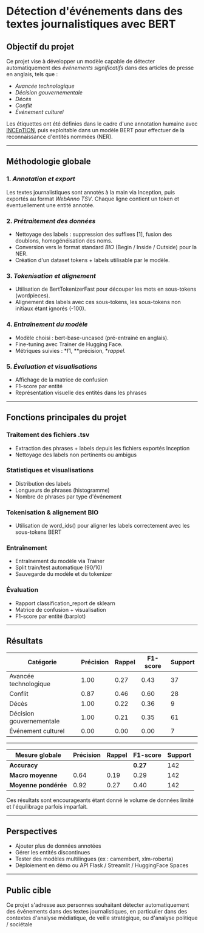 # Détection d'événements dans des textes journalistiques avec BERT

## Objectif du projet
Ce projet vise à développer un modèle capable de détecter automatiquement des *événements significatifs* dans des articles de presse en anglais, tels que :
-  *Avancée technologique*
-  *Décision gouvernementale*
-  *Décès*
-  *Conflit*
-  *Événement culturel*

Les étiquettes ont été définies dans le cadre d'une annotation humaine avec [INCEpTION](https://inception-project.github.io/), puis exploitable dans un modèle BERT pour effectuer de la reconnaissance d'entités nommées (NER).

---

##  Méthodologie globale

### 1. *Annotation et export*
Les textes journalistiques sont annotés à la main via Inception, puis exportés au format *WebAnno TSV*. Chaque ligne contient un token et éventuellement une entité annotée.

### 2. *Prétraitement des données*
- Nettoyage des labels : suppression des suffixes [1], fusion des doublons, homogénéisation des noms.
- Conversion vers le format standard *BIO* (Begin / Inside / Outside) pour la NER.
- Création d'un dataset tokens + labels utilisable par le modèle.

### 3. *Tokenisation et alignement*
- Utilisation de BertTokenizerFast pour découper les mots en sous-tokens (wordpieces).
- Alignement des labels avec ces sous-tokens, les sous-tokens non initiaux étant ignorés (-100).

### 4. *Entraînement du modèle*
- Modèle choisi : bert-base-uncased (pré-entrainé en anglais).
- Fine-tuning avec Trainer de Hugging Face.
- Métriques suivies : *f1, **précision, **rappel*.

### 5. *Évaluation et visualisations*
- Affichage de la matrice de confusion
- F1-score par entité
- Représentation visuelle des entités dans les phrases

---

## Fonctions principales du projet

### Traitement des fichiers .tsv
- Extraction des phrases + labels depuis les fichiers exportés Inception
- Nettoyage des labels non pertinents ou ambigus

###  Statistiques et visualisations
- Distribution des labels
- Longueurs de phrases (histogramme)
- Nombre de phrases par type d'événement

###  Tokenisation & alignement BIO
- Utilisation de word_ids() pour aligner les labels correctement avec les sous-tokens BERT

###  Entraînement
- Entraînement du modèle via Trainer
- Split train/test automatique (90/10)
- Sauvegarde du modèle et du tokenizer

###  Évaluation
- Rapport classification_report de sklearn
- Matrice de confusion + visualisation
- F1-score par entité (barplot)

---

##  Résultats


| Catégorie                 | Précision | Rappel | F1-score | Support |
|---------------------------|-----------|--------|----------|---------|
| Avancée technologique     | 1.00      | 0.27   | 0.43     | 37      |
| Conflit                   | 0.87      | 0.46   | 0.60     | 28      |
| Décès                     | 1.00      | 0.22   | 0.36     | 9       |
| Décision gouvernementale  | 1.00      | 0.21   | 0.35     | 61      |
| Événement culturel        | 0.00      | 0.00   | 0.00     | 7       |

---

| Mesure globale     | Précision | Rappel | F1-score | Support |
|--------------------|-----------|--------|----------|---------|
| **Accuracy**        |           |        | **0.27** | 142     |
| **Macro moyenne**   | 0.64      | 0.19   | 0.29     | 142     |
| **Moyenne pondérée**| 0.92      | 0.27   | 0.40     | 142     |


Ces résultats sont encourageants étant donné le volume de données limité et l'équilibrage parfois imparfait.

---

##  Perspectives
- Ajouter plus de données annotées
- Gérer les entités discontinues
- Tester des modèles multilingues (ex : camembert, xlm-roberta)
- Déploiement en démo ou API Flask / Streamlit / HuggingFace Spaces

---

##  Public cible
Ce projet s'adresse aux personnes souhaitant détecter automatiquement des événements dans des textes journalistiques, en particulier dans des contextes d'analyse médiatique, de veille stratégique, ou d'analyse politique / sociétale
